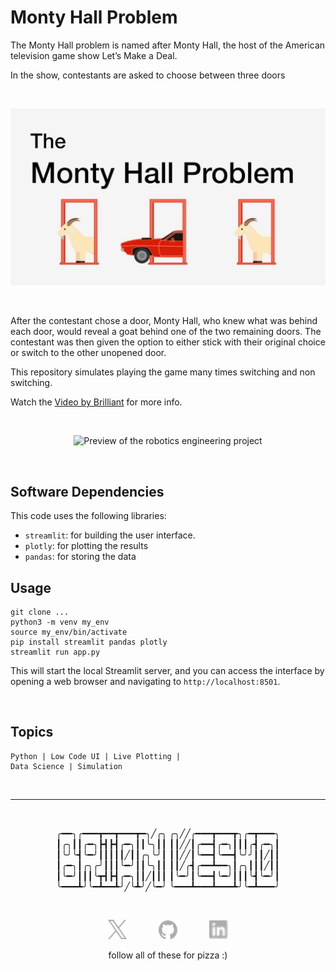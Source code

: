 
# Monty Hall Problem
The Monty Hall problem is named after Monty Hall, the host of the American television game show Let’s Make a Deal. 

In the show, contestants are asked to choose between three doors

&nbsp;

<div align="center"><img src="docs/overview.jpg" width="800" alt="Graphic from Brilliant"></div>

&nbsp;

After the contestant chose a door, Monty Hall, who knew what was behind each door, would reveal a goat behind one of the two remaining doors. The contestant was then given the option to either stick with their original choice or switch to the other unopened door.

This repository simulates playing the game many times switching and non switching.

Watch the [Video by Brilliant](https://www.youtube.com/watch?app=desktop&v=DlphpbxNTLw) for more info.

&nbsp;

<div align="center"><img src="docs/preview.gif" width="800" alt="Preview of the robotics engineering project"></div>

&nbsp;

## Software Dependencies

This code uses the following libraries:
- `streamlit`: for building the user interface.
- `plotly`: for plotting the results
- `pandas`: for storing the data

## Usage
```
git clone ...
python3 -m venv my_env
source my_env/bin/activate
pip install streamlit pandas plotly
streamlit run app.py
```

This will start the local Streamlit server, and you can access the interface by opening a web browser and navigating to `http://localhost:8501`.

&nbsp;

## Topics 
```
Python | Low Code UI | Live Plotting |
Data Science | Simulation
```
&nbsp;

<hr>

&nbsp;

<div align="center">



╭━━╮╭━━━┳━━┳━━━┳━╮╱╭╮        ╭╮╱╱╭━━━┳━━━┳╮╭━┳━━━╮
┃╭╮┃┃╭━╮┣┫┣┫╭━╮┃┃╰╮┃┃        ┃┃╱╱┃╭━━┫╭━╮┃┃┃╭┫╭━╮┃
┃╰╯╰┫╰━╯┃┃┃┃┃╱┃┃╭╮╰╯┃        ┃┃╱╱┃╰━━┫╰━━┫╰╯╯┃┃╱┃┃
┃╭━╮┃╭╮╭╯┃┃┃╰━╯┃┃╰╮┃┃        ┃┃╱╭┫╭━━┻━━╮┃╭╮┃┃┃╱┃┃
┃╰━╯┃┃┃╰┳┫┣┫╭━╮┃┃╱┃┃┃        ┃╰━╯┃╰━━┫╰━╯┃┃┃╰┫╰━╯┃
╰━━━┻╯╰━┻━━┻╯╱╰┻╯╱╰━╯        ╰━━━┻━━━┻━━━┻╯╰━┻━━━╯
  


&nbsp;


<a href="https://twitter.com/BrianJosephLeko"><img src="https://raw.githubusercontent.com/BrianLesko/BrianLesko/main/.socials/svg-grey/x.svg" width="30" alt="X Logo"></a> &nbsp; &nbsp; &nbsp; &nbsp; &nbsp; &nbsp; <a href="https://github.com/BrianLesko"><img src="https://github.com/BrianLesko/BrianLesko/blob/main/.socials/svg-grey/github.svg" width="30" alt="GitHub"></a> &nbsp; &nbsp; &nbsp; &nbsp; &nbsp; &nbsp; <a href="https://www.linkedin.com/in/brianlesko/"><img src="https://raw.githubusercontent.com/BrianLesko/BrianLesko/main/.socials/svg-grey/linkedin.svg" width="30" alt="LinkedIn"></a>

follow all of these for pizza :)

</div>


&nbsp;


